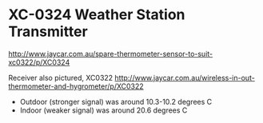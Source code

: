 # XC-0324 Weather Station Transmitter
http://www.jaycar.com.au/spare-thermometer-sensor-to-suit-xc0322/p/XC0324

Receiver also pictured, XC0322
http://www.jaycar.com.au/wireless-in-out-thermometer-and-hygrometer/p/XC0322

* Outdoor (stronger signal) was around 10.3-10.2 degrees C
* Indoor (weaker signal) was around 20.6 degrees C

